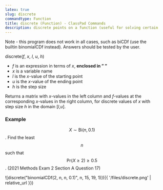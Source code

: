 ```yaml
---
latex: true
slug: discrete
commandtype: Function
title: discrete (Function) - ClassPad Commands
description: discrete points on a function (useful for solving certain binomial distribution questions)
---
```


Note - this program does not work in all cases, such as biCDf (use the builtin binomialCDf instead). Answers should be tested by the user.

discrete(*f*, *x*, *l*, *u*, *h*)

- *f* is an expression in terms of *x*, **enclosed in ” ”**
- *x* is a variable name
- *l* is the *x*-value of the starting point
- *u* is the *x*-value of the ending point
- *h* is the step size

Returns a matrix with *x*-values in the left column and *f*-values at the corresponding *x*-values in the right column, for discrete values of *x* with step size *h* in the domain [*l*,*u*].

### Example

$$ X \sim \mathrm{Bi}(n, 0.1) $$. Find the least $$ n $$ such that $$ \mathrm{Pr}(X \geq 2) \geq 0.5 $$. (2021 Methods Exam 2 Section A Question 17)

![discrete("binomialCDf(2, n, n, 0.1)", n, 15, 19, 1)]({{ '/files/discrete.png' | relative_url }})
